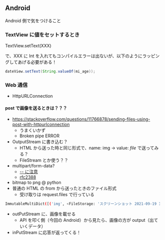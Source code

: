 ## Android
Android 側で気をつけること

### TextView に値をセットするとき
TextView.setText(XXX)

で、XXX に Int を入れてもコンパイルエラーは出ないが、以下のようにラッピングしてあげる必要がある！

```java
dateView.setText(String.valueOf(mi_age));
 ```

### Web 通信
- HttpURLConnection

#### post で画像を送るときは？？？
- https://stackoverflow.com/questions/11766878/sending-files-using-post-with-httpurlconnection
  - うまくいかず
  - Broken pipe ERROR
- OutputStream に書き込む？
  - HTML から送った時と同じ形式で、name: img -> value: *file* で送ってみる？
  - FileStream とか使う？？
- multipart/form-data?
  - [-- に注意](https://qiita.com/Zaki_Tk/items/073f597d52f6fd8e3dcd)
  - [rfc2388](https://www.ietf.org/rfc/rfc2388.txt)
- bitmap to png @ python
- 普通の HTML の from から送ったときのファイル形式
  - 受け取りは request.files で行っている

```bash
ImmutableMultiDict([('img', <FileStorage: 'スクリーンショット 2021-09-19 14.00.03.png' ('image/png')>)])
```

- outPutStream に、画像を載せる
  - API を叩く側（今回の Android）から見たら、画像の方が output（出ていくデータ）
- inPutStream に応答が返ってくる！


